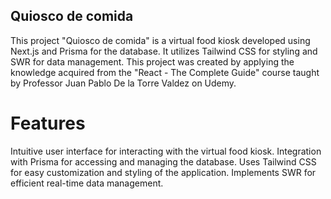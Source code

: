 ## Quiosco de comida

This project "Quiosco de comida" is a virtual food kiosk developed using Next.js and Prisma for the database. It utilizes Tailwind CSS for styling and SWR for data management.
This project was created by applying the knowledge acquired from the "React - The Complete Guide" course taught by Professor Juan Pablo De la Torre Valdez on Udemy. 

# Features

Intuitive user interface for interacting with the virtual food kiosk.
Integration with Prisma for accessing and managing the database.
Uses Tailwind CSS for easy customization and styling of the application.
Implements SWR for efficient real-time data management.